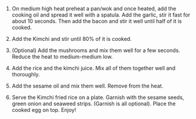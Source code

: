 1. On medium high heat preheat a pan/wok and once heated, add the cooking oil and spread it well with a spatula.
Add the garlic, stir it fast for about 10 seconds. Then add the bacon and stir it well until half of it is cooked.

2. Add the Kimchi and stir until 80% of it is cooked.

3. (Optional) Add the mushrooms and mix them well for a few seconds. Reduce the heat to medium-medium low.

4.  Add the rice and the kimchi juice. Mix all of them together well and thoroughly.

5. Add the sesame oil and mix them well. Remove from the heat.

6. Serve the Kimchi fried rice on a plate. Garnish with the sesame seeds, green onion and seaweed strips. (Garnish is all optional). 
Place the cooked egg on top. Enjoy!
